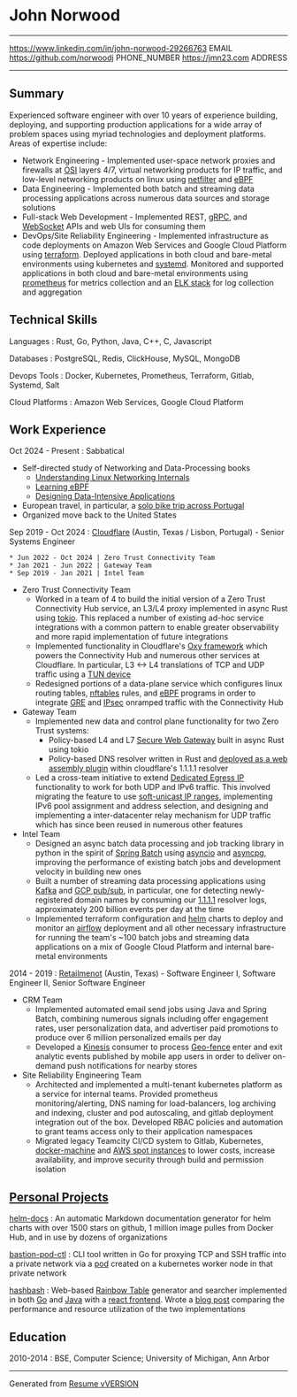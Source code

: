 John Norwood
============

----------------------------                           ---------------------------
<https://www.linkedin.com/in/john-norwood-29266763>    EMAIL
<https://github.com/norwoodj>                          PHONE_NUMBER
<https://jmn23.com>                                    ADDRESS     
----------------------------                           ---------------------------


Summary
-------
Experienced software engineer with over 10 years of experience building, deploying, and supporting production
applications for a wide array of problem spaces using myriad technologies and deployment platforms. Areas
of expertise include:

* Network Engineering - Implemented user-space network proxies and firewalls at [OSI](https://en.wikipedia.org/wiki/OSI_model)
  layers 4/7, virtual networking products for IP traffic, and low-level networking products on linux using
  [netfilter](https://www.netfilter.org) and [eBPF](https://ebpf.io)
* Data Engineering - Implemented both batch and streaming data processing applications across numerous data sources
  and storage solutions
* Full-stack Web Development - Implemented REST, [gRPC](https://grpc.io), and [WebSocket](https://en.wikipedia.org/wiki/WebSocket)
  APIs and web UIs for consuming them
* DevOps/Site Reliability Engineering - Implemented infrastructure as code deployments on Amazon Web Services
  and Google Cloud Platform using [terraform](https://www.terraform.io). Deployed applications in both
  cloud and bare-metal environments using kubernetes and [systemd](https://systemd.io). Monitored and supported
  applications in both cloud and bare-metal environments using [prometheus](https://prometheus.io) for metrics
  collection and an [ELK stack](https://www.elastic.co/elastic-stack) for log collection and aggregation


Technical Skills
----------------
Languages
:   Rust, Go, Python, Java, C++, C, Javascript

Databases
:   PostgreSQL, Redis, ClickHouse, MySQL, MongoDB

Devops Tools
:   Docker, Kubernetes, Prometheus, Terraform, Gitlab, Systemd, Salt

Cloud Platforms
:   Amazon Web Services, Google Cloud Platform

Work Experience
---------------
Oct 2024 - Present
:   Sabbatical

* Self-directed study of Networking and Data-Processing books
    * [Understanding Linux Networking Internals](https://www.oreilly.com/library/view/understanding-linux-network/0596002556)
    * [Learning eBPF](https://www.oreilly.com/library/view/learning-ebpf/9781098135119)
    * [Designing Data-Intensive Applications](https://www.oreilly.com/library/view/designing-data-intensive-applications/9781491903063)
* European travel, in particular, a [solo bike trip across Portugal](https://medium.com/@norwood.john.m/passeio-de-portugal-a-cycling-adventure-617c86979ab0)
* Organized move back to the United States

Sep 2019 - Oct 2024
:   [Cloudflare](https://www.cloudflare.com/about-overview) (Austin, Texas / Lisbon, Portugal) - Senior Systems Engineer

    * Jun 2022 - Oct 2024 | Zero Trust Connectivity Team
    * Jan 2021 - Jun 2022 | Gateway Team
    * Sep 2019 - Jan 2021 | Intel Team

* Zero Trust Connectivity Team
    * Worked in a team of 4 to build the initial version of a Zero Trust Connectivity Hub service, an L3/L4 proxy implemented
      in async Rust using [tokio](https://tokio.rs). This replaced a number of existing ad-hoc service integrations
      with a common pattern to enable greater observability and more rapid implementation of future integrations
    * Implemented functionality in Cloudflare's [Oxy framework](https://blog.cloudflare.com/from-ip-packets-to-http-the-many-faces-of-our-oxy-framework)
      which powers the Connectivity Hub and numerous other services at Cloudflare. In particular, L3 <-> L4 translations of TCP and UDP traffic using
      a [TUN device](https://docs.kernel.org/networking/tuntap.html)
    * Redesigned portions of a data-plane service which configures linux routing tables, [nftables](https://wiki.nftables.org/wiki-nftables/index.php/Main_Page)
      rules, and [eBPF](https://ebpf.io) programs in order to integrate [GRE](https://en.wikipedia.org/wiki/Generic_Routing_Encapsulation) and
      [IPsec](https://en.wikipedia.org/wiki/IPsec) onramped traffic with the Connectivity Hub
* Gateway Team
    * Implemented new data and control plane functionality for two Zero Trust systems:
        * Policy-based L4 and L7 [Secure Web Gateway](https://www.cloudflare.com/learning/access-management/what-is-a-secure-web-gateway) built in async
          Rust using tokio
        * Policy-based DNS resolver written in Rust and [deployed as a web assembly plugin](https://blog.cloudflare.com/big-pineapple-intro) within cloudflare's
          1.1.1.1 resolver
    * Led a cross-team initiative to extend [Dedicated Egress IP](https://developers.cloudflare.com/cloudflare-one/policies/gateway/egress-policies/dedicated-egress-ips)
      functionality to work for both UDP and IPv6 traffic. This involved migrating the feature to use [soft-unicast IP ranges](https://blog.cloudflare.com/cloudflare-servers-dont-own-ips-anymore),
      implementing IPv6 pool assignment and address selection, and designing and implementing a inter-datacenter relay mechanism for UDP traffic which
      has since been reused in numerous other features
* Intel Team
    * Designed an async batch data processing and job tracking library in python in the spirit of [Spring Batch](https://spring.io/projects/spring-batch)
      using [asyncio](https://docs.python.org/3/library/asyncio.html) and [asyncpg](https://magicstack.github.io/asyncpg/current), improving
      the performance of existing batch jobs and development velocity in building new ones
    * Built a number of streaming data processing applications using [Kafka](https://kafka.apache.org/) and [GCP pub/sub](https://cloud.google.com/pubsub),
      in particular, one for detecting newly-registered domain names by consuming our [1.1.1.1](https://www.cloudflare.com/learning/dns/what-is-1.1.1.1) resolver logs,
      approximately 200 billion events per day at the time
    * Implemented terraform configuration and [helm](https://helm.sh/) charts to deploy and monitor an [airflow](https://airflow.apache.org/) deployment
      and all other necessary infrastructure for running the team's ~100 batch jobs and streaming data applications on a mix of
      Google Cloud Platform and internal bare-metal environments

2014 - 2019
:   [Retailmenot](https://www.retailmenot.com/corp) (Austin, Texas) - Software Engineer I, Software Engineer II, Senior Software Engineer

* CRM Team
    * Implemented automated email send jobs using Java and Spring Batch, combining numerous signals including offer engagement rates,
      user personalization data, and advertiser paid promotions to produce over 6 million personalized emails per day
    * Developed a [Kinesis](https://aws.amazon.com/kinesis) consumer to process [Geo-fence](https://en.wikipedia.org/wiki/Geo-fence) enter
      and exit analytic events published by mobile app users in order to deliver on-demand push notifications for nearby stores 
* Site Reliability Engineering Team
    * Architected and implemented a multi-tenant kubernetes platform as a service for internal teams. Provided prometheus
      monitoring/alerting, DNS naming for load-balancers, log archiving and indexing, cluster and pod autoscaling, and
      gitlab deployment integration out of the box. Developed RBAC policies and automation to grant teams access only to
      their application namespaces
    * Migrated legacy Teamcity CI/CD system to Gitlab, Kubernetes, [docker-machine](https://github.com/docker/machine) and [AWS spot instances](https://aws.amazon.com/ec2/spot)
      to lower costs, increase availability, and improve security through build and permission isolation


[Personal Projects](https://github.com/norwoodj)
-----------------
[helm-docs](https://github.com/norwoodj/helm-docs)
:   An automatic Markdown documentation generator for helm charts with over 1500 stars on github,  1 million image pulles from Docker Hub,
    and in use by dozens of organizations

[bastion-pod-ctl](https://github.com/norwoodj/bastion-pod-ctl)
:   CLI tool written in Go for proxying TCP and SSH traffic into a private network via a [pod](https://kubernetes.io/docs/concepts/workloads/pods/) created on a kubernetes
    worker node in that private network

[hashbash](https://github.com/norwoodj/hashbash-backend-go)
:   Web-based [Rainbow Table](https://en.wikipedia.org/wiki/Rainbow_table) generator and searcher implemented in both [Go](https://github.com/norwoodj/hashbash-backend-go) and
    [Java](https://github.com/norwoodj/hashbash-backend-java) with a [react frontend](https://github.com/norwoodj/hashbash-frontend). Wrote a
    [blog post](https://medium.com/@norwood.john.m/hashbash-a-comparison-of-cpu-and-io-bound-applications-in-go-and-java-across-multiple-metrics-d358df6e03b1)
    comparing the performance and resource utilization of the two implementations

Education
---------
2010-2014
: BSE, Computer Science; University of Michigan, Ann Arbor

----------------------------------------------
Generated from [Resume vVERSION](https://github.com/norwoodj/docs/blob/VERSION/docs/resume.md)
